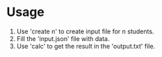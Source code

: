 # Usage
1. Use 'create n' to create input file for n students.
2. Fill the 'input.json' file with data.
3. Use 'calc' to get the result in the 'output.txt' file.